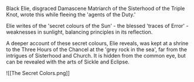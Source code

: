 Black Elie, disgraced Damascene Matriarch of the Sisterhood of the Triple Knot, wrote this while fleeing the 'agents of the Duty.'

Elie writes of the 'secret colours of the Sun' - the blessed 'traces of Error' - weaknesses in sunlight, balancing principles in its reflection.

A deeper account of these secret colours, Elie reveals, was kept at a shrine to the Three Hours of the Chancel at the 'grey rock in the sea', far from the intrigues of Sisterhood and Church. It is hidden from the common eye, but can be revealed with the arts of Sickle and Eclipse.

![[The Secret Colors.png]]